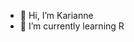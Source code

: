 - 👋 Hi, I’m Karianne
- 🌱 I’m currently learning R

<!---
kariannesk/kariannesk is a ✨ special ✨ repository because its `README.md` (this file) appears on your GitHub profile.
You can click the Preview link to take a look at your changes.
--->
